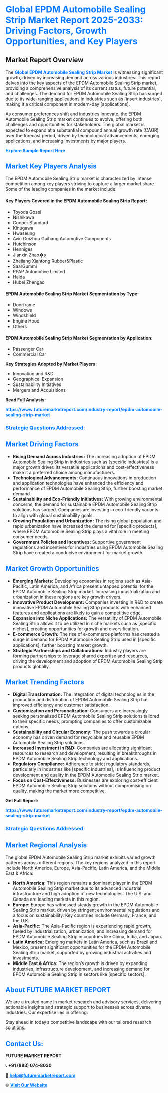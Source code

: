 <h1 style="color: #007BFF;">Global EPDM Automobile Sealing Strip Market Report 2025-2033: Driving Factors, Growth Opportunities, and Key Players</h1>

<section id="overview">
<h2>Market Report Overview</h2>
<p>The <a href="https://www.futuremarketreport.com/industry-report/epdm-automobile-sealing-strip-market" style="color: #007BFF; text-decoration: none;"><strong>Global EPDM Automobile Sealing Strip Market</strong></a> is witnessing significant growth, driven by increasing demand across various industries. This report delves into the key aspects of the EPDM Automobile Sealing Strip market, providing a comprehensive analysis of its current status, future potential, and challenges. The demand for EPDM Automobile Sealing Strip has surged due to its wide-ranging applications in industries such as [insert industries], making it a critical component in modern-day [applications].</p>
<p>As consumer preferences shift and industries innovate, the EPDM Automobile Sealing Strip market continues to evolve, offering both challenges and opportunities for stakeholders. The global market is expected to expand at a substantial compound annual growth rate (CAGR) over the forecast period, driven by technological advancements, emerging applications, and increasing investments by major players.</p>
</section>

<section id="overview">
<p><a href="https://www.futuremarketreport.com/request-sample/reportId=35671" style="color: #007BFF; text-decoration: none;"><strong>Explore Sample Report Here</strong></a></p>
</section>

<section id="key-players">
<h2 style="color: #007BFF;">Market Key Players Analysis</h2>
<p>The EPDM Automobile Sealing Strip market is characterized by intense competition among key players striving to capture a larger market share. Some of the leading companies in the market include:</p>
<h4>Key Players Covered in the EPDM Automobile Sealing Strip Report:</h4>
<ul><li>Toyoda Gosei</li><li>Nishikawa</li><li>Cooper Standard</li><li>Kinugawa</li><li>Hwaseung</li><li>Avic Guizhou Guihang Automotive Components</li><li>Hutchinson</li><li>Henniges</li><li>Jianxin Zhao�s</li><li>Zhejiang Xiantong Rubber&amp;Plastic</li><li>SaarGummi</li><li>PPAP Automotive Limited</li><li>Haida</li><li>Hubei Zhengao</li></ul>
<h4>EPDM Automobile Sealing Strip Market Segmentation by Type:</h4>
<ul><li>Doorframe</li><li>Windows</li><li>Windshield</li><li>Engine Hood</li><li>Others</li></ul>

<h4>EPDM Automobile Sealing Strip Market Segmentation by Application:</h4>
<ul><li>Passenger Car</li><li>Commercial Car</li></ul>
<p><strong>Key Strategies Adopted by Market Players:</strong></p>
<ul>
<li>Innovation and R&D</li>
<li>Geographical Expansion</li>
<li>Sustainability Initiatives</li>
<li>Mergers and Acquisitions</li>
</ul>
</section>

<section>
<p><strong>Read Full Analysis: </strong></p><a href="https://www.futuremarketreport.com/industry-report/epdm-automobile-sealing-strip-market" style="color: #007BFF; text-decoration: none;"><strong>https://www.futuremarketreport.com/industry-report/epdm-automobile-sealing-strip-market</strong></a>
<h3 style="color: #007BFF;">Strategic Questions Addressed:</h3>
</section>

<section id="driving-factors">
<h2 style="color: #007BFF;">Market Driving Factors</h2>
<ul>
<li><strong>Rising Demand Across Industries:</strong> The increasing adoption of EPDM Automobile Sealing Strip in industries such as [specific industries] is a major growth driver. Its versatile applications and cost-effectiveness make it a preferred choice among manufacturers.</li>
<li><strong>Technological Advancements:</strong> Continuous innovations in production and application technologies have enhanced the efficiency and performance of EPDM Automobile Sealing Strip, further boosting market demand.</li>
<li><strong>Sustainability and Eco-Friendly Initiatives:</strong> With growing environmental concerns, the demand for sustainable EPDM Automobile Sealing Strip solutions has surged. Companies are investing in eco-friendly variants to align with global sustainability goals.</li>
<li><strong>Growing Population and Urbanization:</strong> The rising global population and rapid urbanization have increased the demand for [specific products], where EPDM Automobile Sealing Strip plays a vital role in meeting consumer needs.</li>
<li><strong>Government Policies and Incentives:</strong> Supportive government regulations and incentives for industries using EPDM Automobile Sealing Strip have created a conducive environment for market growth.</li>
</ul>
</section>

<section id="growth-opportunities">
<h2 style="color: #007BFF;">Market Growth Opportunities</h2>
<ul>
<li><strong>Emerging Markets:</strong> Developing economies in regions such as Asia-Pacific, Latin America, and Africa present untapped potential for the EPDM Automobile Sealing Strip market. Increasing industrialization and urbanization in these regions are key growth drivers.</li>
<li><strong>Innovative Product Development:</strong> Companies investing in R&D to create innovative EPDM Automobile Sealing Strip products with enhanced features and applications are likely to gain a competitive edge.</li>
<li><strong>Expansion into Niche Applications:</strong> The versatility of EPDM Automobile Sealing Strip allows it to be utilized in niche markets such as [specific niches], creating opportunities for growth and diversification.</li>
<li><strong>E-commerce Growth:</strong> The rise of e-commerce platforms has created a surge in demand for EPDM Automobile Sealing Strip used in [specific applications], further boosting market growth.</li>
<li><strong>Strategic Partnerships and Collaborations:</strong> Industry players are forming partnerships to leverage shared expertise and resources, driving the development and adoption of EPDM Automobile Sealing Strip products globally.</li>
</ul>
</section>

<section id="trending-factors">
<h2 style="color: #007BFF;">Market Trending Factors</h2>
<ul>
<li><strong>Digital Transformation:</strong> The integration of digital technologies in the production and distribution of EPDM Automobile Sealing Strip has improved efficiency and customer satisfaction.</li>
<li><strong>Customization and Personalization:</strong> Consumers are increasingly seeking personalized EPDM Automobile Sealing Strip solutions tailored to their specific needs, prompting companies to offer customizable options.</li>
<li><strong>Sustainability and Circular Economy:</strong> The push towards a circular economy has driven demand for recyclable and reusable EPDM Automobile Sealing Strip solutions.</li>
<li><strong>Increased Investment in R&D:</strong> Companies are allocating significant resources to research and development, resulting in breakthroughs in EPDM Automobile Sealing Strip technology and applications.</li>
<li><strong>Regulatory Compliance:</strong> Adherence to strict regulatory standards, particularly in industries like [specific industries], is influencing product development and quality in the EPDM Automobile Sealing Strip market.</li>
<li><strong>Focus on Cost-Effectiveness:</strong> Businesses are exploring cost-efficient EPDM Automobile Sealing Strip solutions without compromising on quality, making the market more competitive.</li>
</ul>
</section>

<section>
<p><strong>Get Full Report: </strong></p><a href="https://www.futuremarketreport.com/industry-report/epdm-automobile-sealing-strip-market" style="color: #007BFF; text-decoration: none;"><strong>https://www.futuremarketreport.com/industry-report/epdm-automobile-sealing-strip-market</strong></a>
<h3 style="color: #007BFF;">Strategic Questions Addressed:</h3>
</section>


<section id="regional-analysis">
<h2 style="color: #007BFF;">Market Regional Analysis</h2>
<p>The global EPDM Automobile Sealing Strip market exhibits varied growth patterns across different regions. The key regions analyzed in this report include North America, Europe, Asia-Pacific, Latin America, and the Middle East & Africa:</p>
<ul>
<li><strong>North America:</strong> This region remains a dominant player in the EPDM Automobile Sealing Strip market due to its advanced industrial infrastructure and high adoption of new technologies. The U.S. and Canada are leading markets in this region.</li>
<li><strong>Europe:</strong> Europe has witnessed steady growth in the EPDM Automobile Sealing Strip market, driven by stringent environmental regulations and a focus on sustainability. Key countries include Germany, France, and the U.K.</li>
<li><strong>Asia-Pacific:</strong> The Asia-Pacific region is experiencing rapid growth, fueled by industrialization, urbanization, and increasing demand for EPDM Automobile Sealing Strip in countries like China, India, and Japan.</li>
<li><strong>Latin America:</strong> Emerging markets in Latin America, such as Brazil and Mexico, present significant opportunities for the EPDM Automobile Sealing Strip market, supported by growing industrial activities and investments.</li>
<li><strong>Middle East & Africa:</strong> The region’s growth is driven by expanding industries, infrastructure development, and increasing demand for EPDM Automobile Sealing Strip in sectors like [specific sectors].</li>
</ul>
</section>

<footer>
<h2 style="color: #007BFF;">About FUTURE MARKET REPORT</h2>
<p>We are a trusted name in market research and advisory services, delivering actionable insights and strategic support to businesses across diverse industries. Our expertise lies in offering:</p>

<p>Stay ahead in today’s competitive landscape with our tailored research solutions.</p>

<h2 style="color: #007BFF;">Contact Us:</h2>
<p><strong>FUTURE MARKET REPORT</strong></p>
<p>📞 <strong>+91 (883) 074-8030</strong></p>
<p>📧 <strong><a href="mailto:help@futuremarketreport.com" style="color: #007BFF;">help@futuremarketreport.com</a></strong></p>
<p>🌐 <strong><a href="https://www.futuremarketreport.com/" style="color: #007BFF;">Visit Our Website</a></strong></p>
</footer>